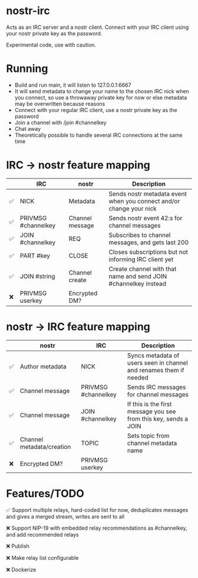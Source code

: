 # nostr-irc
Acts as an IRC server and a nostr client. Connect with your IRC client using your nostr private key as the password.

Experimental code, use with caution.

# Running

- Build and run main, it will listen to 127.0.0.1:6667
- It will send metadata to change your name to the chosen IRC nick when you connect, so use a throwaway private key for now or else metadata may be overwritten because reasons
- Connect with your regular IRC client, use a nostr private key as the password
- Join a channel with /join #channelkey
- Chat away
- Theoretically possible to handle several IRC connections at the same time

# IRC -> nostr feature mapping

|     | IRC                 | nostr           | Description                                                         |
|-----|---------------------|-----------------|---------------------------------------------------------------------|
| ✅   | NICK                | Metadata        | Sends nostr metadata event when you connect and/or change your nick |
| ✅   | PRIVMSG #channelkey | Channel message | Sends nostr event 42:s for channel messages                         |
| ✅   | JOIN #channelkey    | REQ             | Subscribes to channel messages, and gets last 200                   |
| ✅   | PART #key           | CLOSE           | Closes subscriptions but not informing IRC client yet               |
| ✅   | JOIN #string        | Channel create  | Create channel with that name and send JOIN #channelkey instead     |
| ❌   | PRIVMSG userkey     | Encrypted DM?   |                                                                     |

# nostr -> IRC feature mapping

|     | nostr                     | IRC                 | Description                                                        |
|-----|---------------------------|---------------------|--------------------------------------------------------------------|
| ✅   | Author metadata           | NICK                | Syncs metadata of users seen in channel and renames them if needed |
| ✅   | Channel message           | PRIVMSG #channelkey | Sends IRC messages for channel messages                            |
| ✅   | Channel message           | JOIN #channelkey    | If this is the first message you see from this key, sends a JOIN   |
| ✅   | Channel metadata/creation | TOPIC               | Sets topic from channel metadata name                              |
| ❌   | Encrypted DM?             | PRIVMSG userkey     |                                                                    |

# Features/TODO

✅ Support multiple relays, hard-coded list for now, deduplicates messages and gives a merged stream, writes are sent to all

❌ Support NIP-19 with embedded relay recommendations as #channelkey, and add recommended relays

❌ Publish

❌ Make relay list configurable

❌ Dockerize
